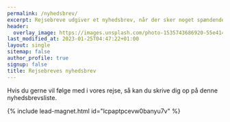```yaml
---
permalink: /nyhedsbrev/
excerpt: Rejsebreve udgiver et nyhedsbrev, når der sker noget spændende på sitet.
header:
  overlay_image: https://images.unsplash.com/photo-1535743686920-55e4145369b9?ixlib=rb-1.2.1&ixid=eyJhcHBfaWQiOjEyMDd9&auto=format&fit=crop&height=630&w=1200&q=10
last_modified_at: 2023-01-25T04:47:22+01:00
layout: single
sitemap: false
author_profile: true
signup: false
title: Rejsebreves nyhedsbrev
---
```

H﻿vis du gerne vil følge med i vores rejse, så kan du skrive dig op på denne nyhedsbrevsliste.

{% include lead-magnet.html id="lcpaptpcevw0banyu7v" %}